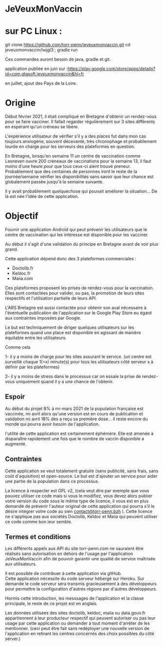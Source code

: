 # JeVeuxMonVaccin

# sur PC Linux :

git clone https://github.com/torr-penn/jeveuxmonvaccin.git
cd jeveuxmonvaccin/lwjgl3 ; gradle run

Ces commandes auront besoin de java, gradle et git.

application publiée en juin sur :https://play.google.com/store/apps/details?id=com.gtasoft.jeveuxmonvaccin&hl=fr

en juillet, ajout des Pays de la Loire.

# Origine

Début février 2021, il était compliqué en Bretagne d'obtenir un rendez-vous pour se faire vacciner. Il fallait regarder régulièrement sur 3 sites différents en espérant qu'un créneau se libère.

L'expérience utilisateur de vérifier s'il y a des places fut dans mon cas toujours anxiogène, souvent décevante, très chronophage et probablement lourde en charge pour les serveurs des plateformes en question.

En Bretagne, lorsqu'en semaine 11 un centre de vaccination comme Lesneven ouvre 200 créneaux de vaccinations pour la semaine 13, il faut moins d'une heure pour que tous ceux-ci aient trouvé preneur. Probablement que des centaines de personnes iront le reste de la journée/semaine vérifier les
disponibilités sans savoir que leur chance est globalement passée jusqu'à la semaine suivante.

Il y avait probablement quelquechose qui pouvait améliorer la situation... De là est née l'idée de cette application.

# Objectif

Fournir une application Androïd qui peut prévenir les utilisateurs que le centre de vaccination qui les intéresse est disponible pour les vacciner.

Au début il s'agit d'une validation du principe en Bretagne avant de voir plus grand.

Cette application dépend donc des 3 plateformes commerciales :

- Doctolib.fr
- Keldoc.fr
- Maiia.com

Ces plateformes proposent les prises de rendez-vous pour la vaccination. Elles sont contactées pour valider, ou pas, la promotion de leurs sites respectifs et l'utilisation partielle de leurs API.

L'ARS Bretagne est aussi contactée pour obtenir son aval nécessaire à l'éventuelle publication de l'application sur le Google Play Store eu égard aux contraintes imposées par Google.

Le but est techniquement de diriger quelques utilisateurs sur les plateformes quand une place est disponible en agissant de manière équitable entre les utilisateurs.

Comme cela

1- il y a moins de charge pour les sites assurant le service.
(un centre est surveillé chaque 1(=x)  minute(s) pour tous les utilisateurs côté serveur x à définir par les plateformes)

2- il y a moins de stress dans le processus car on essaie la prise de rendez-vous uniquement quand il y a une chance de l'obtenir.

## Espoir

Au début du projet 8% à mi-mars 2021 de la population française est vaccinée, mi avril alors qu'une version est en cours de publication et validation mi avril 18% des a reçu sa première dose... il reste encore du monde qui pourra avoir besoin de l'application.

l'utilité de cette application est certainement éphémère. Elle est amenée à disparaître rapidement une fois que le nombre de vaccin disponible a augmenté.

## Contraintes

Cette application se veut totalement gratuite (sans publicité, sans frais, sans coût d'aquisition) et open-source. Le but est d'ajouter un service pour aider une partie de la population dans ce processus.

La licence à respecter est GPL v2, (cela veut dire par exemple que vous pouvez utiliser ce code mais si vous le modifiez, vous devez alors publier votre version du code sous le même type de licence, il vous est en plus demandé de prévenir l'auteur original de cette application qui pourra s'il le
désire intégrer votre code au sien contact@torr-penn.bzh ). Cette licence ne s'applique pas aux sociétés Doctolib, Keldoc et Maiia qui peuvent utiliser ce code comme bon leur semble.

## Termes et conditions

Les différents appels aux API du site torr-penn.com ne sauraient être réalisés sans autorisation en dehors de l'usage par l'application JeVeuxMonVaccin afin de pouvoir garantir une qualité de service maîtrisée aux utilisateurs.

Il est possible de contribuer à cette application via gitHub.  
Cette application nécessite du code serveur hébergé sur Heroku. Sur demande le code serveur sera transmis gracieusement à des développeurs pour permettre la configuration d'autres régions par d'autres développeurs.

Hormis cette introduction, les messsages de l'application et la classe principale, le reste de ce projet est en anglais.

Les données utilisées des sites doctolib, keldoc, maiia ou data.gouv.fr appartiennent à leur producteur respectif qui peuvent autoriser ou pas leur usage par cette application ou demander à tout moment d'arrêter de les mentionner.
(ceci peut être fait sans redéployer une nouvelle version de l'application en retirant les centres concernés des choix possibles du côté server.)




